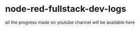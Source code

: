 node-red-fullstack-dev-logs
===========================

all the progress made on youtube channel will be available here
